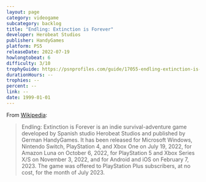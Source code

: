 ```yaml
---
layout: page
category: videogame
subcategory: backlog
title: "Endling: Extinction is Forever"
developer: Herobeat Studios
publisher: HandyGames
platform: PS5
releaseDate: 2022-07-19
howlongtobeat: 6
difficulty: 3/10
trophyGuide: https://psnprofiles.com/guide/17055-endling-extinction-is-forever-trophy-guide
durationHours: --
trophies: --
percent: --
link: --
date: 1999-01-01
---
```


From [Wikipedia](https://en.wikipedia.org/wiki/Endling:_Extinction_is_Forever):

> Endling: Extinction is Forever is an indie survival-adventure game developed by Spanish studio Herobeat Studios and published by German HandyGames. It has been released for Microsoft Windows, Nintendo Switch, PlayStation 4, and Xbox One on July 19, 2022, for Amazon Luna on October 6, 2022, for PlayStation 5 and Xbox Series X/S on November 3, 2022, and for Android and iOS on February 7, 2023. The game was offered to PlayStation Plus subscribers, at no cost, for the month of July 2023.
